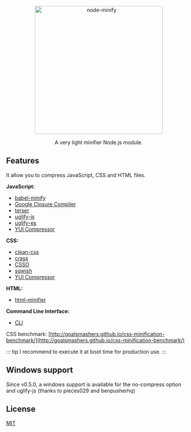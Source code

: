 <div align="center"><img src="../static/node-minify.png" width="348" alt="node-minify"></div>

<p align="center">A very light minifier Node.js module.</p>

## Features

It allow you to compress JavaScript, CSS and HTML files.

**JavaScript:**

- [babel-minify](/compressors/babel-minify.md)
- [Google Closure Compiler](/compressors/gcc.md)
- [terser](/compressors/terser.md)
- [uglify-js](/compressors/uglify-js.md)
- [uglify-es](/compressors/uglify-es.md)
- [YUI Compressor](/compressors/yui.md)

**CSS:**

- [clean-css](/compressors/clean-css.md)
- [crass](/compressors/crass.md)
- [CSSO](/compressors/csso.md)
- [sqwish](/compressors/sqwish.md)
- [YUI Compressor](/compressors/yui.md)

**HTML:**

- [html-minifier](/compressors/html-minifier.md)

**Command Line Interface:**

- [CLI](/cli.md)

CSS benchmark: [http://goalsmashers.github.io/css-minification-benchmark/](http://goalsmashers.github.io/css-minification-benchmark/)

::: tip
I recommend to execute it at boot time for production use.
:::

## Windows support

Since v0.5.0, a windows support is available for the no-compress option and uglify-js (thanks to pieces029 and benpusherhq)

## License

[MIT](https://github.com/srod/node-minify/blob/master/LICENSE)
